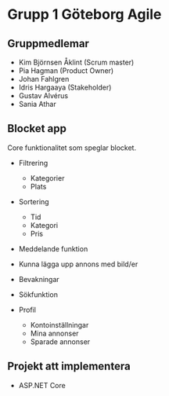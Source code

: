 # Grupp 1 Göteborg Agile

## Gruppmedlemar

 - Kim Björnsen Åklint (Scrum master)
 - Pia Hagman (Product Owner)
 - Johan Fahlgren 
 - Idris Hargaaya (Stakeholder)
 - Gustav Alvérus 
 - Sania Athar 

## Blocket app

Core funktionalitet som speglar blocket. 

- Filtrering 
  - Kategorier
  - Plats

- Sortering
  - Tid
  - Kategori
  - Pris

- Meddelande funktion
- Kunna lägga upp annons med bild/er
- Bevakningar
- Sökfunktion
- Profil
  - Kontoinställningar
  - Mina annonser
  - Sparade annonser

## Projekt att implementera
- ASP.NET Core

